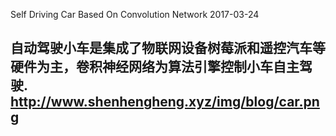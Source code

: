 Self Driving Car Based On Convolution Network
2017-03-24

自动驾驶小车是集成了物联网设备树莓派和遥控汽车等硬件为主，卷积神经网络为算法引擎控制小车自主驾驶.
http://www.shenhengheng.xyz/img/blog/car.png
---